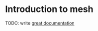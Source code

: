 # Introduction to mesh

TODO: write [great documentation](http://jacobian.org/writing/what-to-write/)
